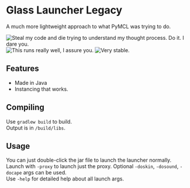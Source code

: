 # Glass Launcher Legacy
A much more lightweight approach to what PyMCL was trying to do.

![Steal my code and die trying to understand my thought process. Do it. I dare you.](https://forthebadge.com/images/badges/cc-0.svg)
![This runs really well, I assure you.](https://forthebadge.com/images/badges/0-percent-optimized.svg)
![Very stable.](https://forthebadge.com/images/badges/60-percent-of-the-time-works-every-time.svg)

## Features

- Made in Java
- Instancing that works.

## Compiling

Use `gradlew build` to build.  
Output is in `/build/libs`.

## Usage

You can just double-click the jar file to launch the launcher normally.  
Launch with `-proxy` to launch just the proxy. Optional `-doskin`, `-dosound`, `-docape` args can be used.  
Use `-help` for detailed help about all launch args.
